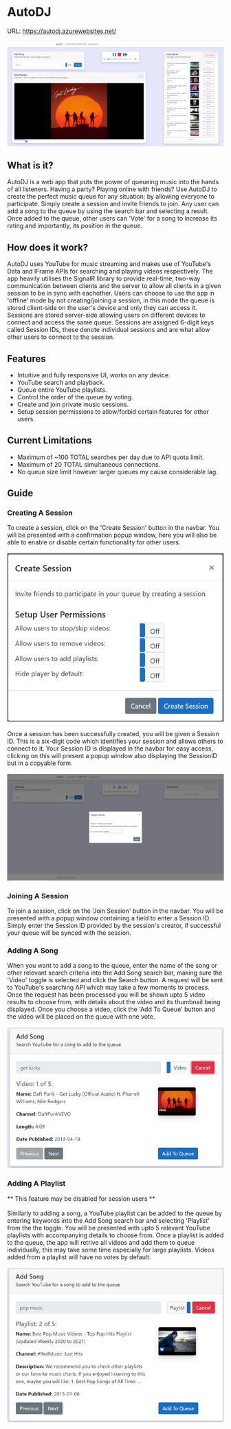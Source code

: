 # AutoDJ
URL: https://autodj.azurewebsites.net/

![AutoDJ](https://github.com/Seank23/AutoDJ_Web/blob/master/Images/AutoDJ1.PNG)

## What is it?
AutoDJ is a web app that puts the power of queueing music into the hands of all listeners. Having a party? Playing online with friends? Use AutoDJ to create the perfect music queue for any situation: by allowing everyone to participate. Simply create a session and invite friends to join. Any user can add a song to the queue by using the search bar and selecting a result. Once added to the queue, other users can 'Vote' for a song to increase its rating and importantly, its position in the queue.

## How does it work?
AutoDJ uses YouTube for music streaming and makes use of YouTube's Data and IFrame APIs for searching and playing videos respectively. The app heavily utilises the SignalR library  to provide real-time, two-way communication between clients and the server to allow all clients in a given session to be in sync with eachother. Users can choose to use the app in 'offline' mode by not creating/joining a session, in this mode the queue is stored client-side on the user's device and only they can access it. Sessions are stored server-side allowing users on different devices to connect and access the same queue. Sessions are assigned 6-digit keys called Session IDs, these denote individual sessions and are what allow other users to connect to the session.

## Features
- Intuitive and fully responsive UI, works on any device.
- YouTube search and playback.
- Queue entire YouTube playlists.
- Control the order of the queue by voting.
- Create and join private music sessions.
- Setup session permissions to allow/forbid certain features for other users.

## Current Limitations
- Maximum of ~100 TOTAL searches per day due to API quota limit.
- Maximum of 20 TOTAL simultaneous connections.
- No queue size limit however larger queues my cause considerable lag.

## Guide
### Creating A Session
To create a session, click on the 'Create Session' button in the navbar. You will be presented with a confirmation popup window, here you will also be able to enable or disable certain functionality for other users.<br/><br/>
![CreateSession](https://github.com/Seank23/AutoDJ_Web/blob/master/Images/CreateSession.PNG)<br/><br/>
Once a session has been successfully created, you will be given a Session ID. This is a six-digit code which identifies your session and allows others to connect to it. Your Session ID is displayed in the navbar for easy access, clicking on this will present a popup window also displaying the SessionID but in a copyable form.<br/><br/>
![SessionCreated](https://github.com/Seank23/AutoDJ_Web/blob/master/Images/SessionCreated.PNG)

### Joining A Session
To join a session, click on the 'Join Session' button in the navbar. You will be presented with a popup window containing a field to enter a Session ID. Simply enter the Session ID provided by the session's creator, if successful your queue will be synced with the session.

### Adding A Song
When you want to add a song to the queue, enter the name of the song or other relevant search criteria into the Add Song search bar, making sure the 'Video' toggle is selected and click the Search button. A request will be sent to YouTube's searching API which may take a few moments to process. Once the request has been processed you will be shown upto 5 video results to choose from, with details about the video and its thumbnail being displayed. Once you choose a video, click the 'Add To Queue' button and the video will be placed on the queue with one vote.<br/><br/>
![AddSong](https://github.com/Seank23/AutoDJ_Web/blob/master/Images/AddSong.PNG)

### Adding A Playlist
** This feature may be disabled for session users ** <br/><br/>
Similarly to adding a song, a YouTube playlist can be added to the queue by entering keywords into the Add Song search bar and selecting 'Playlist' from the the toggle. You will be presented with upto 5 relevant YouTube playlists with accompanying details to choose from. Once a playlist is added to the queue, the app will retrive all videos and add them to queue individually, this may take some time especially for large playlists. Videos added from a playlist will have no votes by default.<br/><br/>
![AddPlaylist](https://github.com/Seank23/AutoDJ_Web/blob/master/Images/AddPlaylist.PNG)

